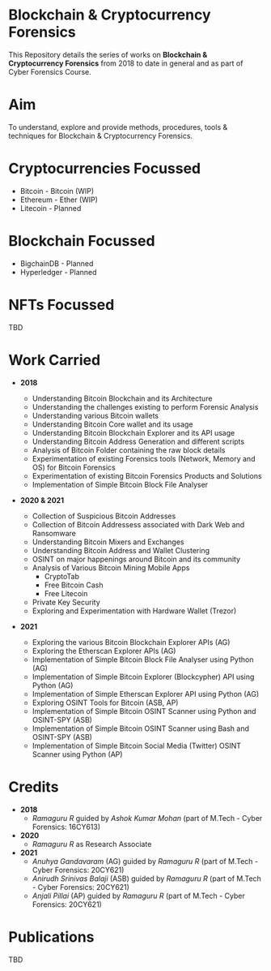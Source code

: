 # Blockchain & Cryptocurrency Forensics

This Repository details the series of works on **Blockchain & Cryptocurrency Forensics** from 2018 to date in general and as part of Cyber Forensics Course.

# Aim 

To understand, explore and provide methods, procedures, tools & techniques for Blockchain & Cryptocurrency Forensics.

# Cryptocurrencies Focussed

  - Bitcoin - Bitcoin (WIP)
  - Ethereum - Ether (WIP) 
  - Litecoin - Planned

# Blockchain Focussed

  - BigchainDB - Planned
  - Hyperledger - Planned

# NFTs Focussed
TBD

# Work Carried 

  - **2018**
    - Understanding Bitcoin Blockchain and its Architecture
    - Understanding the challenges existing to perform Forensic Analysis
    - Understanding various Bitcoin wallets 
    - Understanding Bitcoin Core wallet and its usage
    - Understanding Bitcoin Blockchain Explorer and its API usage
    - Understanding Bitcoin Address Generation and different scripts
    - Analysis of Bitcoin Folder containing the raw block details   
    - Experimentation of existing Forensics tools (Network, Memory and OS) for Bitcoin Forensics
    - Experimentation of existing Bitcoin Forensics Products and Solutions 
    - Implementation of Simple Bitcoin Block File Analyser

  - **2020 & 2021**
    - Collection of Suspicious Bitcoin Addresses 
    - Collection of Bitcoin Addressess associated with Dark Web and Ransomware
    - Understanding Bitcoin Mixers and Exchanges
    - Understanding Bitcoin Address and Wallet Clustering
    - OSINT on major happenings around Bitcoin and its community
    - Analysis of Various Bitcoin Mining Mobile Apps 
      - CryptoTab   
      - Free Bitcoin Cash 
      - Free Litecoin
    - Private Key Security
    - Exploring and Experimentation with Hardware Wallet (Trezor)

  - **2021**
    - Exploring the various Bitcoin Blockchain Explorer APIs (AG)
    - Exploring the Etherscan Explorer APIs (AG)
    - Implementation of Simple Bitcoin Block File Analyser using Python (AG) 
    - Implementation of Simple Bitcoin Explorer (Blockcypher) API using Python (AG)
    - Implementation of Simple Etherscan Explorer API using Python (AG)
    - Exploring OSINT Tools for Bitcoin (ASB, AP)
    - Implementation of Simple Bitcoin OSINT Scanner using Python and OSINT-SPY (ASB)
    - Implementation of Simple Bitcoin OSINT Scanner using Bash and OSINT-SPY (ASB)
    - Implementation of Simple Bitcoin Social Media (Twitter) OSINT Scanner using Python (AP)

# Credits  
  - **2018**
    - _Ramaguru R_ guided by _Ashok Kumar Mohan_ (part of M.Tech - Cyber Forensics: 16CY613)
  - **2020**
    - _Ramaguru R_ as Research Associate  
  - **2021**
    - _Anuhya Gandavaram_ (AG) guided by _Ramaguru R_ (part of M.Tech - Cyber Forensics: 20CY621)
    - _Anirudh Srinivas Balaji_ (ASB) guided by _Ramaguru R_ (part of M.Tech - Cyber Forensics: 20CY621)
    - _Anjali Pillai_ (AP) guided by _Ramaguru R_ (part of M.Tech - Cyber Forensics: 20CY621)

# Publications
TBD
    
